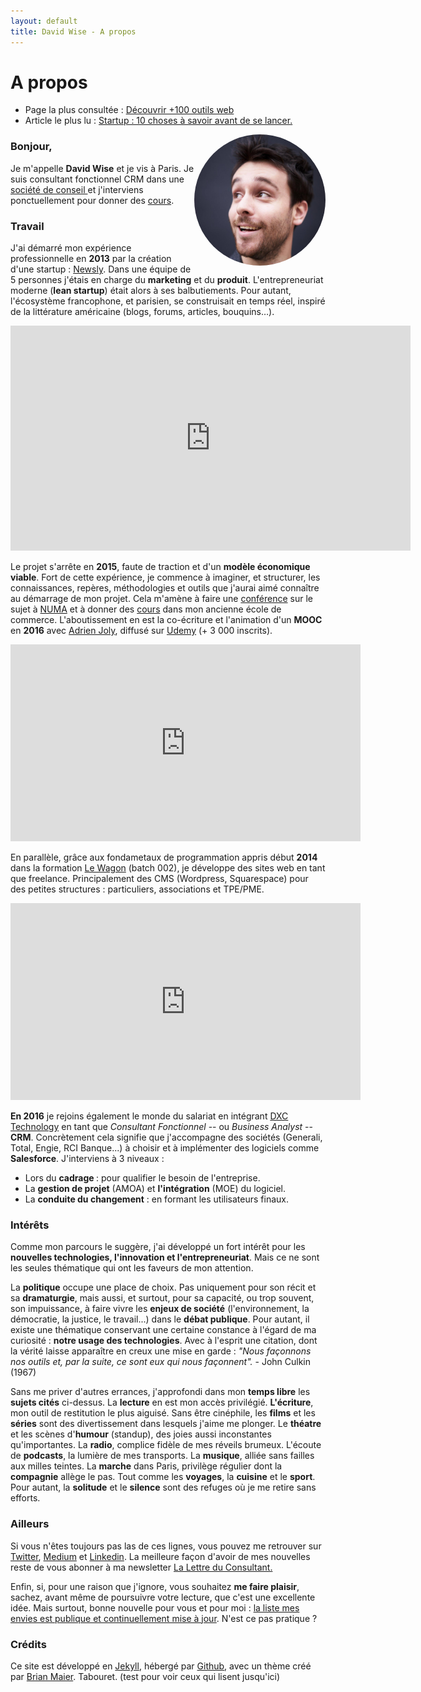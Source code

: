```yaml
---
layout: default
title: David Wise - A propos
---
```


<div class="post">
	<h1 class="pageTitle"> A propos</h1>

<ul>
      <li> Page la plus consultée : <a href="/outils">Découvrir +100 outils web</a></li>
      <li> Article le plus lu : <a href="/startup-10-choses-savoir-avant-lancer/"> Startup : 10 choses à savoir avant de se lancer.</a></li>
  </ul>


   <p>  <style>
    img {
  border-radius: 50%;
}
</style> 
    <img src="/assets/pages_images/DavidWise_France.jpg" alt="David Wise" height="210" width="210" align="right">
   </p>

  <h3> Bonjour, </h3>
  <p> Je m'appelle <b>David Wise</b> et je vis à Paris. Je suis consultant fonctionnel CRM dans une <a href="https://www.dxc.technology/"> société de conseil </a> et j'interviens ponctuellement pour donner des <a href="/cours">cours</a>.</p> 

  <h3> Travail</h3>
  <p> J'ai démarré mon expérience professionnelle en <b>2013</b> par la création d'une startup : <a href="https://fr.petitsfrenchies.com/newsly-application-web-favoris-interview/">Newsly</a>. Dans une équipe de 5 personnes j'étais en charge du <b>marketing</b> et du <b>produit</b>. L'entrepreneuriat moderne (<b>lean startup</b>) était alors à ses balbutiements. Pour autant, l'écosystème francophone, et parisien, se construisait en temps réel, inspiré de la littérature américaine (blogs, forums, articles, bouquins…). </p> 

  <p><iframe src="https://player.vimeo.com/video/89918281" width="640" height="360" frameborder="0" webkitallowfullscreen mozallowfullscreen allowfullscreen></iframe></p>

  <p> Le projet s'arrête en <b>2015</b>, faute de traction et d'un <b>modèle économique viable</b>. Fort de cette expérience, je commence à imaginer, et structurer, les connaissances, repères, méthodologies et outils que j'aurai aimé connaître au démarrage de mon projet. Cela m'amène à faire une <a href="http://startuptour.mystrikingly.com/">conférence</a> sur le sujet à <a href="https://www.numa.co/fr">NUMA</a> et à donner des <a href="/startup">cours</a> dans mon ancienne école de commerce. L'aboutissement en est la co-écriture et l'animation d'un <b>MOOC</b> en <b>2016</b> avec <a href="https://adrienjoly.com/">Adrien Joly</a>, diffusé sur <a href="https://www.udemy.com/startuptour/?couponCode=DAVIDWISE.FR">Udemy</a> (+ 3 000 inscrits).</p> 

  <p><iframe width="560" height="315" src="https://www.youtube.com/embed/WAj70jDQZF8" frameborder="0" allow="autoplay; encrypted-media" allowfullscreen></iframe></p>

  <p> En parallèle, grâce aux fondametaux de programmation appris début <b>2014</b> dans la formation <a href="https://www.lewagon.com/"> Le Wagon</a> (batch 002), je développe des sites web en tant que freelance. Principalement des CMS (Wordpress, Squarespace) pour des petites structures : particuliers, associations et TPE/PME.</p> 

  <p><iframe width="560" height="315" src="https://www.youtube.com/embed/Du0eKxOrLsQ" frameborder="0" allow="accelerometer; autoplay; encrypted-media; gyroscope; picture-in-picture" allowfullscreen></iframe> <p/> 

  <p> <b>En 2016</b> je rejoins également le monde du salariat en intégrant <a href="https://www.dxc.technology/">DXC Technology</a> en tant que <i>Consultant Fonctionnel </i> -- ou <i>Business Analyst </i> -- <b>CRM</b>. Concrètement cela signifie que j'accompagne des sociétés (Generali, Total, Engie, RCI Banque...) à choisir et à implémenter des logiciels comme <b>Salesforce</b>. J'interviens à 3 niveaux : 
  <ul>
  <li>Lors du <b>cadrage </b>: pour qualifier le besoin de l'entreprise.</li>
  <li>La <b> gestion de projet</b> (AMOA) et <b>l'intégration</b> (MOE) du logiciel.</li>
  <li>La <b>conduite du changement</b> : en formant les utilisateurs finaux.</li>
  </ul>

  <h3> Intérêts </h3>

  <p>Comme mon parcours le suggère, j'ai développé un fort intérêt pour les <b>nouvelles technologies, l'innovation et l'entrepreneuriat</b>. Mais ce ne sont les seules thématique qui ont les faveurs de mon attention. </p> 

  <p>La <b>politique</b> occupe une place de choix. Pas uniquement pour son récit et sa <b>dramaturgie</b>, mais aussi, et surtout, pour sa capacité, ou trop souvent, son impuissance, à faire vivre les <b>enjeux de société</b> (l'environnement, la démocratie, la justice, le travail...) dans le <b>débat publique</b>. Pour autant, il existe une thématique conservant une  certaine constance à l'égard de ma curiosité : <b>notre usage des technologies</b>. Avec à l'esprit une citation, dont la vérité laisse apparaître en creux une mise en garde : <i>"Nous façonnons nos outils et, par la suite, ce sont eux qui nous façonnent".</i> - John Culkin (1967)</p>

  <p> Sans me priver d'autres errances, j'approfondi dans mon <b>temps libre</b> les <b>sujets cités</b> ci-dessus. La <b>lecture</b> en est mon accès privilégié. <b>L'écriture</b>, mon outil de restitution le plus aiguisé. Sans être cinéphile, les <b>films</b> et les <b>séries</b> sont des divertissement dans lesquels j'aime me plonger. Le <b>théatre</b> et les scènes d'<b>humour</b> (standup), des joies aussi inconstantes qu'importantes. La <b>radio</b>, complice fidèle de mes réveils brumeux. L'écoute de <b>podcasts</b>, la lumière de mes transports. La <b>musique</b>, alliée sans failles aux milles teintes. La <b>marche</b> dans Paris, privilège régulier dont la <b>compagnie</b> allège le pas. Tout comme les <b>voyages</b>, la <b>cuisine</b> et le <b>sport</b>. Pour autant, la <b> solitude</b> et le <b>silence</b> sont des refuges où je me retire sans efforts.</p>

  <h3> Ailleurs</h3>

  <p>Si vous n'êtes toujours pas las de ces lignes, vous pouvez me retrouver sur <a href="https://twitter.com/dawise_">Twitter</a>, <a href="https://medium.com/@dawise_">Medium</a> et <a href="https://www.linkedin.com/in/davidwisefr/">Linkedin</a>. La meilleure façon d'avoir de mes nouvelles reste de vous abonner à ma newsletter <a href="/lettre">La Lettre du Consultant.</a> </p> 

  <p>Enfin, si, pour une raison que j'ignore, vous souhaitez <b>me faire plaisir</b>, sachez, avant même de poursuivre votre lecture, que c'est une excellente idée. Mais surtout, bonne nouvelle pour vous et pour moi : <a href="https://kit.co/dawise/la-liste-des-mes-envies"> la liste mes envies est publique et continuellement mise à jour</a>. N'est ce pas pratique ?</p>

<h3> Crédits</h3>

  <p>Ce site est développé en <a href="https://jekyllrb.com/">Jekyll</a>, hébergé par <a href="https://github.com/">Github</a>, avec un thème créé par <a href="http://brianmaierjr.com">Brian Maier</a>. Tabouret. (test pour voir ceux qui lisent jusqu'ici)</p>
